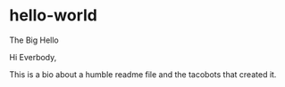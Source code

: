 # hello-world
The Big Hello

Hi Everbody,

This is a bio about a humble readme file and the tacobots that created it.
